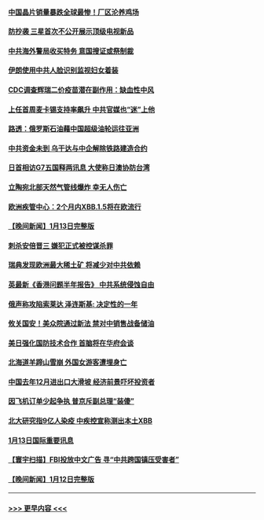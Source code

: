 #### [中国晶片销量暴跌全球最惨！厂区沦养鸡场](../pages/prog202/a103624941.md?t=01150343) 
#### [防抄袭 三星首次不公开展示顶级电视新品](../pages/prog202/a103624944.md?t=01150343) 
#### [中共海外警局收买特务 意国搜证或祭制裁](../pages/prog202/a103624939.md?t=01150343) 
#### [伊朗使用中共人脸识别监视妇女着装](../pages/prog202/a103624840.md?t=01150343) 
#### [CDC调查辉瑞二价疫苗潜在副作用：缺血性中风](../pages/prog202/a103624837.md?t=01150343) 
#### [上任首周麦卡锡支持率飙升 中共官媒也“迷”上他](../pages/prog202/a103624832.md?t=01150343) 
#### [路透：俄罗斯石油藉中国超级油轮运往亚洲](../pages/prog202/a103624774.md?t=01150343) 
#### [中共资金未到 乌干达与中企解除铁路建造合约](../pages/prog202/a103624770.md?t=01150343) 
#### [日首相访G7五国释两讯息 大使称日澳协防台湾](../pages/prog202/a103624695.md?t=01150343) 
#### [立陶宛北部天然气管线爆炸 幸无人伤亡](../pages/prog202/a103624680.md?t=01150343) 
#### [欧洲疾管中心：2个月内XBB.1.5将在欧流行](../pages/prog202/a103624665.md?t=01150343) 
#### [【晚间新闻】1月13日完整版](../pages/prog202/a103624653.md?t=01150343) 
#### [刺杀安倍晋三 嫌犯正式被控谋杀罪](../pages/prog202/a103624554.md?t=01150343) 
#### [瑞典发现欧洲最大稀土矿 将减少对中共依赖](../pages/prog202/a103624557.md?t=01150343) 
#### [英最新《香港问题半年报告》 中共系统侵蚀自由](../pages/prog202/a103624555.md?t=01150343) 
#### [俄声称攻陷索莱达 泽连斯基: 决定性的一年](../pages/prog202/a103624552.md?t=01150343) 
#### [攸关国安！美众院通过新法 禁对中销售战备储油](../pages/prog202/a103624379.md?t=01150343) 
#### [美日强化国防技术合作 首脑将在华府会谈](../pages/prog202/a103624380.md?t=01150343) 
#### [北海道羊蹄山雪崩 外国女游客遭埋身亡](../pages/prog202/a103624199.md?t=01150343) 
#### [中国去年12月进出口大滑坡 经济前景吓坏投资者](../pages/prog202/a103624145.md?t=01150343) 
#### [因飞机订单少起争执 普京斥副总理“装傻”](../pages/prog202/a103624130.md?t=01150343) 
#### [北大研究指9亿人染疫 中疾控宣称测出本土XBB](../pages/prog202/a103624126.md?t=01150343) 
#### [1月13日国际重要讯息](../pages/prog202/a103624131.md?t=01150343) 
#### [【寰宇扫描】FBI投放中文广告 寻“中共跨国镇压受害者”](../pages/prog202/a103623915.md?t=01150343) 
#### [【晚间新闻】1月12日完整版](../pages/prog202/a103623902.md?t=01150343) 

----
#### [ >>> 更早内容 <<< ](../indexes/prog202-earlier.md)
